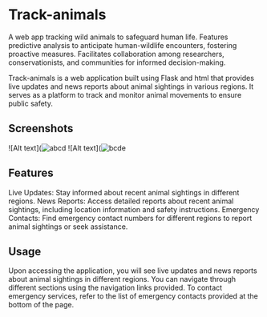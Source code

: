 # Track-animals
A web app tracking wild animals to safeguard human life. Features predictive analysis to anticipate human-wildlife encounters, fostering proactive measures. Facilitates collaboration among researchers, conservationists, and communities for informed decision-making.

Track-animals is a web application built using Flask and html that provides live updates and news reports about animal sightings in various regions. It serves as a platform to track and monitor animal movements to ensure public safety.
## Screenshots
![Alt text](![abcd](https://github.com/AliyaNefrin/Track-animals/assets/161993503/561b717c-baa6-4ea7-b173-0a409407b020)
![Alt text](![bcde](https://github.com/AliyaNefrin/Track-animals/assets/161993503/561a1763-a71a-4e6a-8ddc-008b0cd7f4a0)
## Features
Live Updates: Stay informed about recent animal sightings in different regions.
News Reports: Access detailed reports about recent animal sightings, including location information and safety instructions.
Emergency Contacts: Find emergency contact numbers for different regions to report animal sightings or seek assistance.


## Usage
Upon accessing the application, you will see live updates and news reports about animal sightings in different regions.
You can navigate through different sections using the navigation links provided.
To contact emergency services, refer to the list of emergency contacts provided at the bottom of the page.
